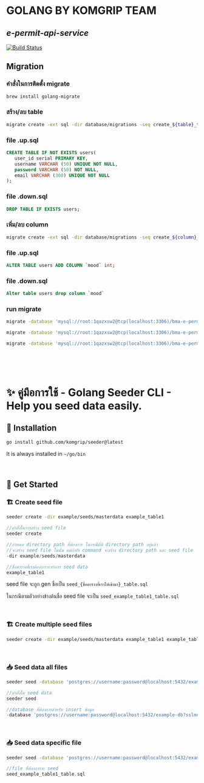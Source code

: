 # GOLANG BY KOMGRIP TEAM
## _e-permit-api-service_

[![Build Status](https://travis-ci.org/joemccann/dillinger.svg?branch=master)](https)

## Migration
### คำสั่งในการติดตั้ง migrate
```sh
brew install golang-migrate
```
### สร้าง/ลบ table
```sh
migrate create -ext sql -dir database/migrations -seq create_${table}_table
```
### file .up.sql
```sql
CREATE TABLE IF NOT EXISTS users(
   user_id serial PRIMARY KEY,
   username VARCHAR (50) UNIQUE NOT NULL,
   password VARCHAR (50) NOT NULL,
   email VARCHAR (300) UNIQUE NOT NULL
);
```
### file .down.sql
```sql
DROP TABLE IF EXISTS users;
```

### เพิ่ม/ลบ column
```sh
migrate create -ext sql -dir database/migrations -seq create_${column}_${table}_table
```
### file .up.sql
```sql
ALTER TABLE users ADD COLUMN `mood` int;
```

### file .down.sql
```sql
Alter table users drop column `mood`
```
### run migrate
```sh
migrate -database 'mysql://root:1qazxsw2@tcp(localhost:3306)/bma-e-permit-api-service' -path databases/migrations up
```
```sh
migrate -database 'mysql://root:1qazxsw2@tcp(localhost:3306)/bma-e-permit-api-service' -path databases/migrations down
```
```sh
migrate -database 'mysql://root:1qazxsw2@tcp(localhost:3306)/bma-e-permit-api-service' -path databases/migrations force {version}
```

<br>
<br>
<br>

# ✨ คู่มือการใช้ - Golang Seeder CLI - Help you seed data easily.
## 🔧 Installation

```sh
go install github.com/komgrip/seeder@latest
```

It is always installed in `~/go/bin`

<br/>

## 📝 Get Started
### 🏗️ **Create seed file**

```sh
seeder create -dir example/seeds/masterdata example_table1
```

```go
//คำสั่งในการสร้าง seed file
seeder create 

//กำหนด directory path ที่ต้องการ ในกรณีที่มี directory path อยู่แล้ว
//จะสร้าง seed file ในนั้น แต่ถ้ายัง command จะสร้าง directory path และ seed file
-dir example/seeds/masterdata

//ชื่อตารางที่เราต้องการจะทำการ seed data
example_table1
```
seed file จะถูก gen ชื่อเป็น `seed_{ชื่อตารางที่เราใส่เข้ามา}_table.sql`

ในกรณีตามตัวอย่างข้างต้นชื่อ seed file จะเป็น `seed_example_table1_table.sql`

<br/>

### 🏗️ **Create multiple seed files**
```sh
seeder create -dir example/seeds/masterdata example_table1 example_table2
```

<br/>

### 📥 **Seed data all files**
```sh
seeder seed -database 'postgres://username:password@localhost:5432/example-db?sslmode=disable' -path databases/seeds/masterdata
```
```go
//คำสั่งใน seed data
seeder seed

//database ที่ต้องการสำหรับ insert ข้อมูล
-database 'postgres://username:password@localhost:5432/example-db?sslmode=disable'
```
<br/>

### 📥 **Seed data specific file**
```sh
seeder seed -database 'postgres://username:password@localhost:5432/example-db?sslmode=disable' -path databases/seeds/masterdata seed_example_table1_table.sql
```
```go
//file ที่ต้องการจะ seed
seed_example_table1_table.sql
```
